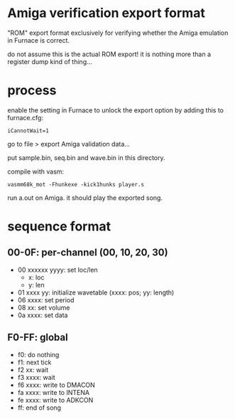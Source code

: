 # Amiga verification export format

"ROM" export format exclusively for verifying whether the Amiga emulation in Furnace is correct.

do not assume this is the actual ROM export! it is nothing more than a register dump kind of thing...

# process

enable the setting in Furnace to unlock the export option by adding this to furnace.cfg:

```
iCannotWait=1
```

go to file > export Amiga validation data...

put sample.bin, seq.bin and wave.bin in this directory.

compile with vasm:

```
vasmm68k_mot -Fhunkexe -kick1hunks player.s
```

run a.out on Amiga. it should play the exported song.

# sequence format

## 00-0F: per-channel (00, 10, 20, 30)

- 00 xxxxxx yyyy: set loc/len
  - x: loc
  - y: len
- 01 xxxx yy: initialize wavetable (xxxx: pos; yy: length)
- 06 xxxx: set period
- 08 xx: set volume
- 0a xxxx: set data

## F0-FF: global

- f0: do nothing
- f1: next tick
- f2 xx: wait
- f3 xxxx: wait
- f6 xxxx: write to DMACON
- fa xxxx: write to INTENA
- fe xxxx: write to ADKCON
- ff: end of song
